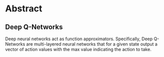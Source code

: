 <h1>Abstract</h1>
<h2>Deep Q-Networks</h2>
Deep neural networks act as function approximators.  Specifically, Deep Q-Networks are multi-layered neural networks
that for a given state output a vector of action values with the max value indicating the action to take.

